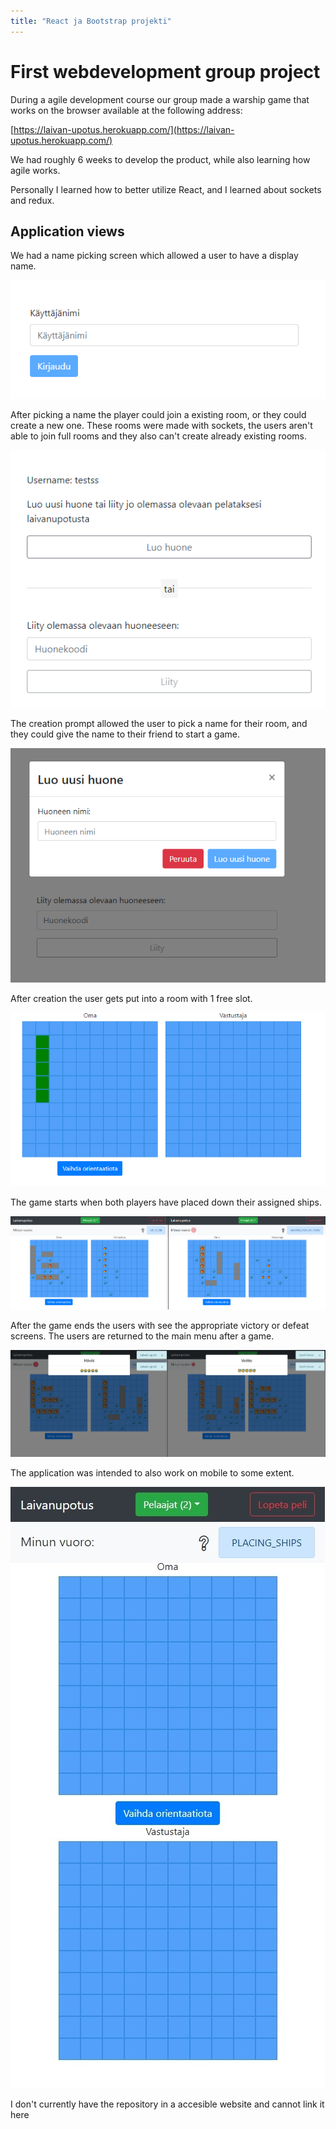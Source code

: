 ```yaml
---
title: "React ja Bootstrap projekti"
---
```

# First webdevelopment group project

During a agile development course our group made a warship game that works on the browser available at the following address:

[https://laivan-upotus.herokuapp.com/](https://laivan-upotus.herokuapp.com/)

We had roughly 6 weeks to develop the product, while also learning how agile works.

Personally I learned how to better utilize React, and I learned about sockets and redux.

## Application views
We had a name picking screen which allowed a user to have a display name. 

![kirjautuminen](../images/kirjautuminen.png)

After picking a name the player could join a existing room, or they could create a new one.
These rooms were made with sockets, the users aren't able to join full rooms and they also can't create already existing rooms.

![huoneet](../images/huoneet.png)

The creation prompt allowed the user to pick a name for their room, and they could give the name to their friend to start a game.

![luonti](../images/luonti.png)

After creation the user gets put into a room with 1 free slot.

![asettelu](../images/laivan-asettelu.png)

The game starts when both players have placed down their assigned ships.

![peli](../images/peli.png)

After the game ends the users with see the appropriate victory or defeat screens.
The users are returned to the main menu after a game.

![tulos](../images/end-screen.png)

The application was intended to also work on mobile to some extent.

![mobiili](../images/mobiili-app.jpeg)

I don't currently have the repository in a accesible website and cannot link it here